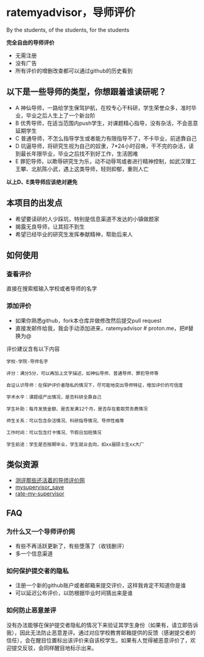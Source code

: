 # ratemyadvisor，导师评价

By the students, of the students, for the students

**完全自由的导师评价**
- 无需注册
- 没有广告
- 所有评价的增删改查都可以通过github的历史看到

## 以下是一些导师的类型，你想跟着谁读研呢？
- A 神仙导师，一路给学生保驾护航，在校专心干科研，学生荣誉众多，准时毕业，毕业之后人生上了一个新台阶
- B 优秀导师，在适当范围内push学生，对课题精心指导，没有杂活，不会恶意延期学生
- C 普通导师，不怎么指导学生或者能力有限指导不了，不卡毕业，前途靠自己
- D 坑逼导师，将研究生视为自己的奴隶，7*24小时召唤，干不完的杂活，读到最长年限毕业，毕业之后找不到好工作，生活困难
- E 罪犯导师，以欺辱研究生为乐，动不动辱骂或者进行精神控制，如武汉理工王攀、北航陈小武，遇上这类导师，轻则抑郁，重则人亡

**以上D、E类导师应该绝对避免**

## 本项目的出发点
- 希望要读研的人少踩坑，特别是信息渠道不发达的小镇做题家
- 揭露无良导师，让其招不到生
- 希望已经毕业的研究生发挥奉献精神，帮助后来人


## 如何使用

### 查看评价
直接在搜索框输入学校或者导师的名字

### 添加评价
- 如果你熟悉github，fork本仓库并做修改然后提交pull request
- 直接发邮件给我，我会手动添加进来，ratemyadvisor # proton.me，把#替换为@

评价建议含有以下内容
```
学校-学院-导师名字

评分：满分5分，可以再加上文字描述，如神仙导师、普通导师、罪犯导师等

自证认识导师：在保护评价者隐私的情况下，尽可能地突出导师特征，增加评价的可信度

学术水平：课题组产出情况，是否科研全靠自己

学生补助：每月发放金额、是否发满12个月，是否存在套取劳务费情况

师生关系：可以包含杂活情况、科研指导情况、导师性格等

工作时间：可以包含打卡情况、节假日加班情况

学生前途：学生是否按期毕业，学生就业去向，如xx届硕士生xx大厂
```

## 类似资源
- [测评那些还活着的导师评价网](https://zhuanlan.zhihu.com/p/514592085)
- [mysupervisor_save](https://github.com/wangzhiye-tiancai/mysupervisor_save)
- [rate-my-supervisor](https://github.com/apachecn/rate-my-supervisor)

## FAQ
### 为什么又一个导师评价网
- 有些不再活跃更新了，有些堕落了（收钱删评）
- 多一个信息渠道

### 如何保护提交者的隐私
- 注册一个新的github账户或者邮箱来提交评价，这样我肯定不知道你是谁
- 可以延迟公布评价，以防根据毕业时间猜出来是谁

### 如何防止恶意差评
没有办法能够在保护提交者隐私的情况下来验证其学生身份（如果有，请立即告诉我），因此无法防止恶意差评。通过对应学校教育邮箱提供的反馈（感谢提交者的信任），会在醒目位置标出该评价来自该校学生。如果有人觉得被恶意评价了，欢迎提交反驳，会同样醒目地标示出来。


